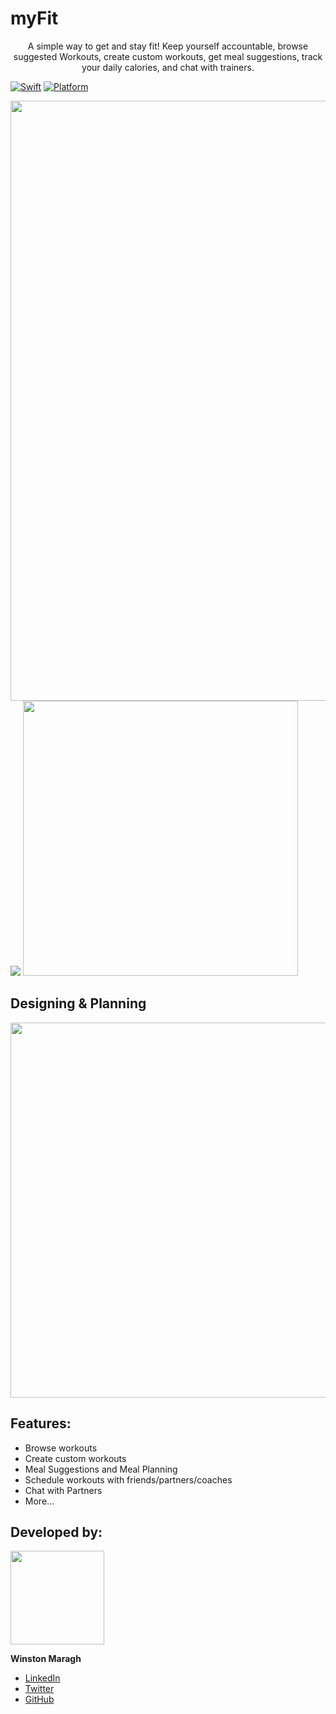 # myFit
<a>
    <p align="center">  A simple way to get and stay fit! Keep yourself accountable, browse suggested Workouts, create custom workouts, get meal suggestions, track your daily calories, and chat with trainers. 
    </p> 
</a>

[![Swift](https://img.shields.io/badge/Swift-4.0-orange.svg)]() [![Platform](https://img.shields.io/badge/platform-iOS-lightgrey.svg)]()

<img src="https://github.com/wsmaragh/myFit/blob/master/myFit/Resources/Pictures.xcassets/appFlow1.imageset/appFlow1.png" width="960" style="max-width:100%;">
<img src="https://github.com/wsmaragh/myFit/blob/master/myFit/Resources/Pictures.xcassets/appFlow2.imageset/appFlow2.png" style="max-width:100%;">
<img src="https://github.com/wsmaragh/myFit/blob/master/myFit/Resources/Pictures.xcassets/appFlow3.imageset/appFlow3.png" width="440" style="max-width:100%;">

## Designing & Planning
<p align="center">
  <img src="https://i.imgur.com/dCnKByw.jpg" width="600">
</p>




## Features:
* Browse workouts
* Create custom workouts
* Meal Suggestions and Meal Planning
* Schedule workouts with friends/partners/coaches
* Chat with Partners
* More...


## Developed by:
<img src = "https://i.imgur.com/N3G0BEJ.gif" width=150>

**Winston Maragh**

* [LinkedIn](https://www.linkedin.com/in/wsmaragh/)
* [Twitter](https://twitter.com/winstonmaragh)
* [GitHub](https://github.com/wsmaragh)
